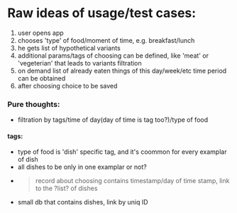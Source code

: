 Raw ideas of usage/test cases:
====================
1. user opens app
2. chooses 'type' of food/moment of time, e.g. breakfast/lunch
3. he gets list of hypothetical variants
4. additional params/tags of choosing can be defined, like 'meat' or 'vegeterian' that leads to variants filtration
5. on demand list of already eaten things of this day/week/etc time period can be obtained
6. after choosing choice to be saved

### Pure thoughts:
+ filtration by tags/time of day(day of time is tag too?)/type of food
#### tags:
* type of food is 'dish' specific tag, and it's coommon for every examplar of dish
* all dishes to be only in one examplar or not?
* >record about choosing contains timestamp/day of time stamp, link to the ?list? of dishes
* small db that contains dishes, link by uniq ID
